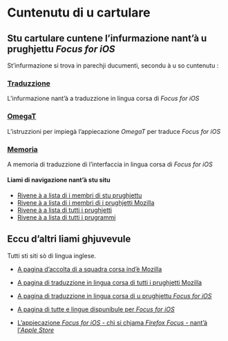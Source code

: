# Cuntenutu di u cartulare

## Stu cartulare cuntene l’infurmazione nant’à u prughjettu _Focus for iOS_

St’infurmazione si trova in parechji ducumenti, secondu à u so cuntenutu :

### [Traduzzione](Traduzzione.md)
L’infurmazione nant’à a traduzzione in lingua corsa di _Focus for iOS_

### [OmegaT](OmegaT.md)
L’istruzzioni per impiegà l’appiecazione _OmegaT_ per traduce _Focus for iOS_

### [Memoria](https://pontoon.mozilla.org/translation-memory/co.focus-for-ios.tmx)
A memoria di traduzzione di l’interfaccia in lingua corsa di _Focus for iOS_

#### Liami di navigazione nant’à stu situ
- [Rivene à a lista di i membri di stu prughjettu](./)
- [Rivene à a lista di i membri di i prughjetti Mozilla](../)
- [Rivene à a lista di tutti i prughjetti](../../)
- [Rivene à a lista di tutti i prugrammi](../../../../../#readme)

## Eccu d’altri liami ghjuvevule
Tutti sti siti sò di lingua inglese.

- [A pagina d’accolta di a squadra corsa ind’è Mozilla](https://pontoon.mozilla.org/co/info/)

- [A pagina di traduzzione in lingua corsa di tutti i prughjetti Mozilla](https://pontoon.mozilla.org/co/)

- [A pagina di traduzzione in lingua corsa di u prughjettu _Focus for iOS_](https://pontoon.mozilla.org/co/focus-for-ios/)

- [A pagina di tutte e lingue dispunibule per _Focus for iOS_](https://pontoon.mozilla.org/projects/focus-for-ios/)

- [L’appiecazione _Focus for iOS_ - chì si chjama _Firefox Focus_ - nant’à l’_Apple Store_](https://apps.apple.com/fr/app/firefox-focus/id1055677337)
